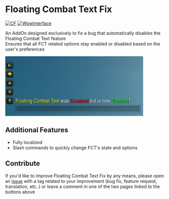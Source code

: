 # Floating Combat Text Fix
[![CF](https://img.shields.io/badge/Download-CurseForge-orange)](https://www.curseforge.com/wow/addons/floating-combat-text-fix) [![WowInterface](https://img.shields.io/badge/Download-WoWInterface-blue)](https://www.wowinterface.com/downloads/info26603-FloatingCombatTextFix.html)

An AddOn designed exclusively to fix a bug that automatically disables the Floating Combat Text feature\
Ensures that all FCT related options stay enabled or disabled based on the user's preferences

![Chat Message](Chat_Message.jpg)

## Additional Features
* Fully localized
* Slash commands to quickly change FCT's state and options

## Contribute
If you'd like to improve Floating Combat Text Fix by any means, please open an [issue](https://github.com/BrenoLudgero/Floating_Combat_Text_Fix/issues "Issues Tab") with a tag related to your improvement (bug fix, feature request, translation, etc..) or leave a comment in one of the two pages linked to the buttons above
